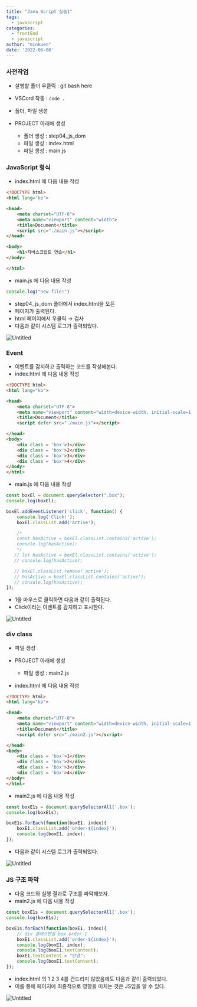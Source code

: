 ```yaml
---
title: "Java Script 실습1"
tags:
  - javascript
categories:
  - frontEnd 
  - javascript
author: "minkuen"
date: '2022-06-08'
---
```


### 사전작업

- 살행할 폴더 우클릭 : git bash here
- VSCord 작동 : `code .`

- 폴더, 파일 생성
- PROJECT 아래에 생성
    - 폴더 생성 : step04_js_dom
    - 파일 생성 : index.html
    - 파일 생성 : main.js

### JavaScript 형식

- index.html 에 다음 내용 작성

```html
<!DOCTYPE html>
<html lang="ko">

<head>
    <meta charset="UTF-8">
    <meta name="viewport" content="width">
    <title>Document</title>
    <script src="./main.js"></script>
</head>

<body>
    <h1>자바스크립트 연습</h1>
</body>

</html>
```

- main.js 에 다음 내용 작성

```jsx
console.log("new file!")
```

- step04_js_dom 폴더에서 index.html을 오픈
- 페이지가 출력된다.
- html 페이지에서 우클릭 → 검사
- 다음과 같이 시스템 로그가 출력되었다.

![Untitled](/images/javaScript_practice_1/Untitled.png)

### Event

- 이벤트를 감지하고 출력하는 코드를 작성해본다.
- index.html 에 다음 내용 작성

```html
<!DOCTYPE html>
<html lang="ko">

<head>
    <meta charset="UTF-8">
    <meta name="viewport" content="width=device-width, initial-scale=1.0">
    <title>Document</title>
    <script defer src="./main.js"></script>

</head>
<body>
    <div class = 'box'>1</div>
    <div class = 'box'>2</div>
    <div class = 'box'>3</div>
    <div class = 'box'>4</div>
</body>
</html>
```

- main.js 에 다음 내용 작성

```jsx
const boxEl = document.querySelector(".box");
console.log(boxEl);

boxEl.addEventListener('click', function() {
    console.log('Click!');
    boxEl.classList.add('active');

    /*
    const hasActive = boxEl.classList.contains('active');
    console.log(hasActive);
    */
   // let hasActive = boxEl.classList.contains('active');
   // console.log(hasActive);

   // boxEl.classList.remove('active');
   // hasActive = boxEl.classList.contains('active');
   // console.log(hasActive);
});
```

- 1을 마우스로 클릭하면 다음과 같이 출력된다.
- Click이라는 이벤트를 감지하고 표시한다.

![Untitled](/images/javaScript_practice_1/Untitled%201.png)

### div class

- 파일 생성
- PROJECT 아래에 생성
    - 파일 생성 : main2.js
    
- index.html 에 다음 내용 작성

```html
<!DOCTYPE html>
<html lang="ko">

<head>
    <meta charset="UTF-8">
    <meta name="viewport" content="width=device-width, initial-scale=1.0">
    <title>Document</title>
    <script defer src="./main2.js"></script>

</head>
<body>
    <div class = 'box'>1</div>
    <div class = 'box'>2</div>
    <div class = 'box'>3</div>
    <div class = 'box'>4</div>
</body>
</html>
```

- main2.js 에 다음 내용 작성

```jsx
const boxE1s = document.querySelectorAll('.box');
console.log(boxE1s);

boxE1s.forEach(function(boxE1, index){
    boxE1.classList.add('order-${index}');
    console.log(boxE1, index);
});
```

- 다음과 같이 시스템 로그가 출력되었다.

![Untitled](/images/javaScript_practice_1/Untitled%202.png)

### JS 구조 파악

- 다음 코드와 실행 결과로 구조를 파악해보자.
- main2.js 에 다음 내용 작성

```jsx
const boxE1s = document.querySelectorAll('.box');
console.log(boxE1s);

boxE1s.forEach(function(boxE1, index){
    // div 클래스면을 box order-1
    boxE1.classList.add('order-${index}');
    console.log(boxE1, index);
    console.log(boxE1.textContent);
    boxE1.textContent = "안녕";
    console.log(boxE1.textContent);
});
```

- index.html 의 1 2 3 4를 건드리지 않았음에도 다음과 같이 출력되었다.
- 이를 통해 페이지에 최종적으로 영향을 미치는 것은 JS임을 알 수 있다.

![Untitled](/images/javaScript_practice_1/Untitled%203.png)